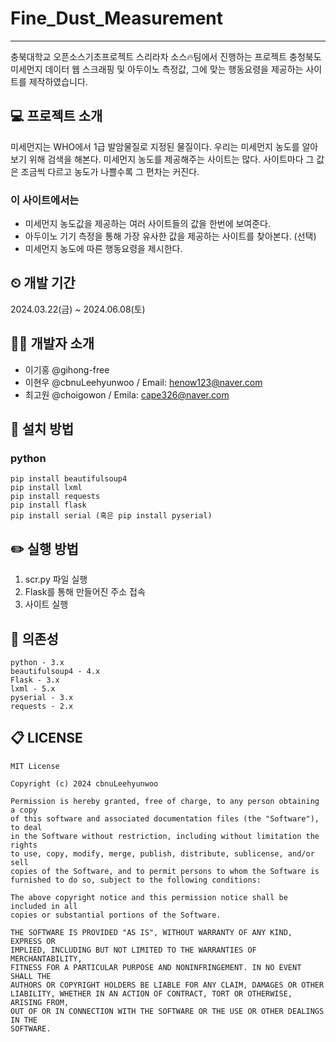 # Fine_Dust_Measurement
---
충북대학교 오픈소스기초프로젝트 스리라차 소스🔥팀에서 진행하는 프로젝트
충청북도 미세먼지 데이터 웹 스크래핑 및 아두이노 측정값, 그에 맞는 행동요령을 제공하는 사이트를 제작하였습니다.


## 💻 프로젝트 소개
미세먼지는 WHO에서 1급 발암물질로 지정된 물질이다. 우리는 미세먼지 농도를 알아보기 위해 검색을 해본다. 미세먼지 농도를 제공해주는 사이트는 많다. 사이트마다 그 값은 조금씩 다르고 농도가 나쁠수록 그 편차는 커진다.
### 이 사이트에서는
- 미세먼지 농도값을 제공하는 여러 사이트들의 값을 한번에 보여준다.
- 아두이노 기기 측정을 통해 가장 유사한 값을 제공하는 사이트를 찾아본다. (선택)
- 미세먼지 농도에 따른 행동요령을 제시한다.


## ⏲ 개발 기간
2024.03.22(금) ~ 2024.06.08(토)


## 🧑‍💻 개발자 소개 
- 이기홍 @gihong-free
- 이현우 @cbnuLeehyunwoo / Email: henow123@naver.com
- 최고원 @choigowon / Emila: cape326@naver.com


## 💾 설치 방법
  ### python
  ```
  pip install beautifulsoup4
  pip install lxml
  pip install requests
  pip install flask
  pip install serial (혹은 pip install pyserial)
  ```


## ✏️ 실행 방법
1. scr.py 파일 실행
2. Flask를 통해 만들어진 주소 접속
3. 사이트 실행


## 📁 의존성
```
python - 3.x
beautifulsoup4 - 4.x
Flask - 3.x
lxml - 5.x
pyserial - 3.x
requests - 2.x
```


## 📋 LICENSE
```
MIT License

Copyright (c) 2024 cbnuLeehyunwoo

Permission is hereby granted, free of charge, to any person obtaining a copy
of this software and associated documentation files (the "Software"), to deal
in the Software without restriction, including without limitation the rights
to use, copy, modify, merge, publish, distribute, sublicense, and/or sell
copies of the Software, and to permit persons to whom the Software is
furnished to do so, subject to the following conditions:

The above copyright notice and this permission notice shall be included in all
copies or substantial portions of the Software.

THE SOFTWARE IS PROVIDED "AS IS", WITHOUT WARRANTY OF ANY KIND, EXPRESS OR
IMPLIED, INCLUDING BUT NOT LIMITED TO THE WARRANTIES OF MERCHANTABILITY,
FITNESS FOR A PARTICULAR PURPOSE AND NONINFRINGEMENT. IN NO EVENT SHALL THE
AUTHORS OR COPYRIGHT HOLDERS BE LIABLE FOR ANY CLAIM, DAMAGES OR OTHER
LIABILITY, WHETHER IN AN ACTION OF CONTRACT, TORT OR OTHERWISE, ARISING FROM,
OUT OF OR IN CONNECTION WITH THE SOFTWARE OR THE USE OR OTHER DEALINGS IN THE
SOFTWARE.
```
